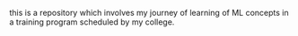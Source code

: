 this is a repository which involves my journey of learning of ML concepts in a training program scheduled by my college.
